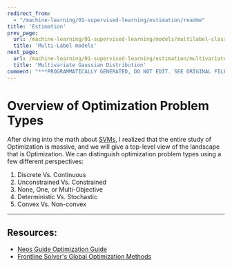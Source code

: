 ```yaml
---
redirect_from:
  - "/machine-learning/01-supervised-learning/estimation/readme"
title: 'Estimation'
prev_page:
  url: /machine-learning/01-supervised-learning/models/multilabel-classification
  title: 'Multi-Label models'
next_page:
  url: /machine-learning/01-supervised-learning/estimation/multivariate-gaussian
  title: 'Multivariate Gaussian Distribution'
comment: "***PROGRAMMATICALLY GENERATED, DO NOT EDIT. SEE ORIGINAL FILES IN /content***"
---
```


# Overview of Optimization Problem Types

After diving into the math about [SVMs](https://jeffchenchengyi.github.io/machine-learning/01-supervised-learning/classification/linear-support-vector-classifiers.html), I realized that the entire study of Optimization is massive, and we will give a top-level view of the landscape that is Optimization. We can distinguish optimization problem types using a few different perspectives:
1. Discrete Vs. Continuous
2. Unconstrained Vs. Constrained
3. None, One, or Multi-Objective
4. Deterministic Vs. Stochastic
5. Convex Vs. Non-convex

---
## Resources:
- [Neos Guide Optimization Guide](https://neos-guide.org/content/optimization-introduction)
- [Frontline Solver's Global Optimization Methods](https://www.solver.com/global-optimization)
